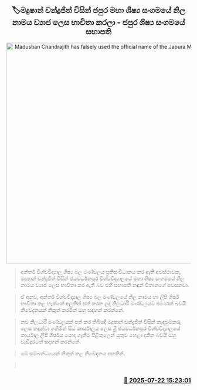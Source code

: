 <p align='center'><b><h2 align='center' title='Madushan Chandrajith has falsely used the official name of the Japura Maha Students' Union - Japura Students' Union President'>🏷මදුෂාන් චන්ද්‍රජිත් විසින් ජපුර මහා ශිෂ්‍ය සංගමයේ නිල නාමය ව්‍යාජ ලෙස භාවිතා කරලා - ජපු​ර ශිෂ්‍ය සංගමයේ සභාපති</h2></b></p>
<p align='center'><img src='https://helakuru.sgp1.cdn.digitaloceanspaces.com/esana/images/lib/japura-uni.jpg' width='600' alt='Madushan Chandrajith has falsely used the official name of the Japura Maha Students' Union - Japura Students' Union President'></p>

> අන්තර් විශ්වවිද්‍යාල ශිෂ්‍ය බල මණ්ඩලය ප්‍රතිසංවිධානය කර ඇති අවස්ථාවක, මදුෂාන් චන්ද්‍රජිත් විසින් ජයවර්ධනපුර විශ්වවිද්‍යාලයේ මහා ශිෂ්‍ය සංගමයේ නිල නාමය ව්‍යාජ ලෙස භාවිතා කර ඇති බව එහි සභාපති නඳුන් විතානගේ පවසනවා.

> ඒ අනුව, අන්තර් විශ්වවිද්‍යාල ශිෂ්‍ය බල මණ්ඩලයේ නිල නාමය හා ලිපි ශීර්ෂ භාවිතා කළ හැක්කේ අලුතින් පත් කරන ලද නිලධාරී මණ්ඩලයට පමණක් බවයි නිවේදනයක් නිකුත් කරමින් ඔහු සඳහන් කරන්නේ.

> නව නිලධාරී මණ්ඩලයක් පත් කර තිබියදී මදුෂාන් චන්ද්‍රජිත් විසින් කැඳවුම්කරු ලෙස හඳුන්වා ගනිමින් සිය කාර්යාලය ලෙස ශ්‍රී ජයවර්ධනපුර විශ්වවිද්‍යාලයේ කාර්යාල ලිපි ශීර්ෂය යොදා ගැනීම පිළිකුලෙන් යුතුව හෙළා දකින බවයි ඔහු වැඩිදුරටත් සඳහන් කරන්නේ.

> මේ සම්බන්ධයෙන් නිකුත් කළ නිවේදනය පහතින්.

>  



<h3 align='right'><a href='https://www.helakuru.lk/esana/p/112078/'>📅 2025-07-22 15:23:01</a></h3>
